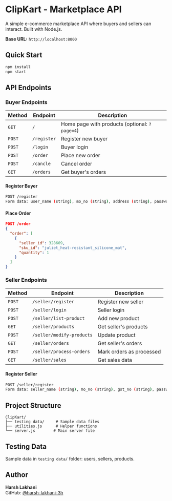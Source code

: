 # ClipKart - Marketplace API

A simple e-commerce marketplace API where buyers and sellers can interact. Built with Node.js.

**Base URL:** `http://localhost:8000`

## Quick Start

```bash
npm install
npm start
```

## API Endpoints

### Buyer Endpoints

| Method | Endpoint | Description |
|--------|----------|-------------|
| `GET` | `/` | Home page with products (optional: `?page=4`) |
| `POST` | `/register` | Register new buyer |
| `POST` | `/login` | Buyer login |
| `POST` | `/order` | Place new order |
| `POST` | `/cancle` | Cancel order |
| `GET` | `/orders` | Get buyer's orders |

#### Register Buyer
```bash
POST /register
Form data: user_name (string), mo_no (string), address (string), password (string)
```

#### Place Order
```json
POST /order
{
  "order": [
    {
      "seller_id": 328609,
      "sku_id": "juliet_heat-resistant_silicone_mat",
      "quantity": 1
    }
  ]
}
```

### Seller Endpoints

| Method | Endpoint | Description |
|--------|----------|-------------|
| `POST` | `/seller/register` | Register new seller |
| `POST` | `/seller/login` | Seller login |
| `POST` | `/seller/list-product` | Add new product |
| `GET` | `/seller/products` | Get seller's products |
| `POST` | `/seller/modify-products` | Update product |
| `GET` | `/seller/orders` | Get seller's orders |
| `POST` | `/seller/process-orders` | Mark orders as processed |
| `GET` | `/seller/sales` | Get sales data |

#### Register Seller
```bash
POST /seller/register
Form data: seller_name (string), mo_no (string), gst_no (string), password (string)
```

## Project Structure

```
ClipKart/
├── testing data/     # Sample data files
├── utilities.js      # Helper functions
└── server.js        # Main server file
```

## Testing Data

Sample data in `testing data/` folder: users, sellers, products.

## Author

**Harsh Lakhani**  
GitHub: [@harsh-lakhani-3h](https://github.com/harsh-lakhani-3h)